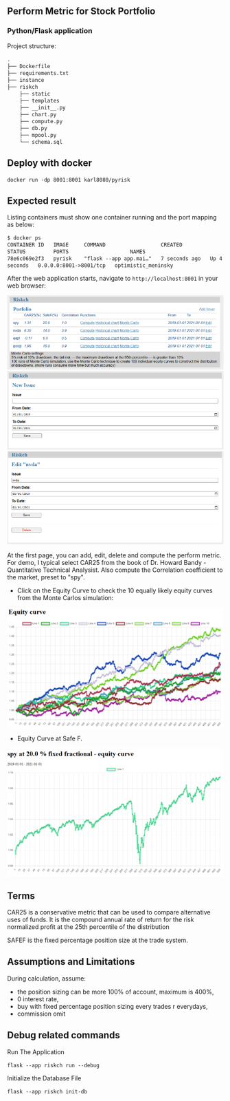 ## Perform Metric for Stock Portfolio

### Python/Flask application

Project structure:
```
.
├── Dockerfile
├── requirements.txt
├── instance
├── riskch
    ├── static
    ├── templates
    ├── __init__.py
    ├── chart.py
    ├── compute.py
    ├── db.py
    ├── mpool.py
    └── schema.sql

```

## Deploy with docker

```
docker run -dp 8001:8001 karl8080/pyrisk
```

## Expected result

Listing containers must show one container running and the port mapping as below:
```
$ docker ps
CONTAINER ID   IMAGE     COMMAND                  CREATED         STATUS         PORTS                    NAMES
78e6c069e2f3   pyrisk    "flask --app app.mai…"   7 seconds ago   Up 4 seconds   0.0.0.0:8001->8001/tcp   optimistic_meninsky
```

After the web application starts, navigate to `http://localhost:8001` in your web browser:

![index](screen/index.PNG "")
![add](screen/add.PNG "")
![edit](screen/edit.PNG "")

At the first page, you can add, edit, delete and compute the perform metric. For demo, I typical select CAR25 from the book of Dr. Howard Bandy - Quantitative Technical Analysist. Also compute the Correlation coefficient to the market, preset to "spy".

* Click on the Equity Curve to check the 10 equally likely equity curves from the Monte Carlos simulation:

![eqcurve](screen/eqcurve.PNG "")

* Equity Curve at Safe F.

![history](screen/history.PNG "")

## Terms

CAR25 is a conservative metric that can be used to compare alternative uses of funds.  It is the compound annual rate of return for the risk normalized profit at the 25th percentile of the distribution

SAFEF is the fixed percentage position size at the trade system.

## Assumptions and Limitations

During calculation, assume:
* the position sizing can be more 100% of account, maximum is 400%,
* 0 interest rate,
* buy with fixed percentage position sizing every trades r everydays,
* commission omit

## Debug related commands

Run The Application
```
flask --app riskch run --debug
```

Initialize the Database File
```
flask --app riskch init-db
```
